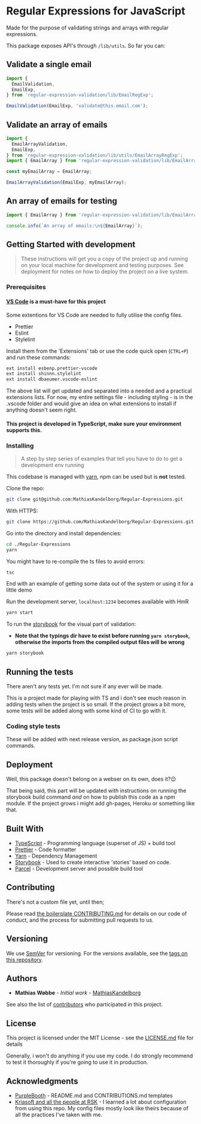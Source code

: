 # Regular Expressions for JavaScript

Made for the purpose of validating strings and arrays with regular expressions.

This package exposes API's through `/lib/utils`. So far you can:

## Validate a single email

```js
import {
  EmailValidation,
  EmailExp,
} from 'regular-expression-validation/lib/EmailRegExp';

EmailValidation(EmailExp, 'validate@this.email.com');
```

## Validate an array of emails

```js
import {
  EmailArrayValidation,
  EmailExp,
} from 'regular-expression-validation/lib/utils/EmailArrayRegExp';
import { EmailArray } from 'regular-expression-validation/lib/EmailArray';

const myEmailArray = EmailArray;

EmailArrayValidation(EmailExp, myEmailArray);
```

## An array of emails for testing

```js
import { EmailArray } from 'regular-expression-validation/lib/EmailArray';

console.info(`An array of emails:\n${EmailArray}`);
```

## Getting Started with development

> These instructions will get you a copy of the project up and running on your local machine for development and testing purposes. See deployment for notes on how to deploy the project on a live system.

### Prerequisites

#### [VS Code](https://code.visualstudio.com/) is a must-have for this project

Some extentions for VS Code are needed to fully utilise the config files.

* Prettier
* Eslint
* Stylelint

Install them from the 'Extensions' tab or use the code quick open (`CTRL+P`) and run these commands:

```bash
ext install esbenp.prettier-vscode
ext install shinnn.stylelint
ext install dbaeumer.vscode-eslint
```

The above list will get updated and separated into a needed and a practical extensions lists. For now, my entire settings file - including styling - is in the .vscode folder and would give an idea on what extensions to install if anything doesn't seem right.

#### This project is developed in TypeScript, make sure your environment supports this.

### Installing

> A step by step series of examples that tell you have to do to get a development env running

This codebase is managed with [yarn](https://yarnpkg.com/en/docs/install), npm can be used but is **not** tested.

Clone the repo:

```bash
git clone git@github.com:MathiasKandelborg/Regular-Expressions.git
```

With HTTPS:

```bash
git clone https://github.com/MathiasKandelborg/Regular-Expressions.git
```

Go into the directory and install dependencies:

```bash
cd ./Regular-Expressions
yarn
```

You might have to re-compile the ts files to avoid errors:

```bash
tsc
```

End with an example of getting some data out of the system or using it for a little demo

Run the development server, `localhost:1234` becomes available with HmR

```bash
yarn start
```

To run the [storybook](https://storybook.js.org) for the visual part of validation:

* **Note that the typings dir have to exist before running `yarn storybook`, otherwise the imports from the compiled output files will be wrong**

```bash
yarn storybook
```

## Running the tests

There aren't any tests yet. I'm not sure if any ever will be made.

This is a project made for playing with TS and i don't see much reason in adding tests when the project is so small. If the project grows a bit more, some tests will be added along with some kind of CI to go with it.

### Coding style tests

These will be added with next release version, as package.json script commands.

## Deployment

Well, this package doesn't belong on a webser on its own, does it?😉

That being said, this part will be updated with instructions on running the storybook build command _and_ on how to publish this code as a npm module. If the project grows i might add gh-pages, Heroku or something like that.

## Built With

* [TypeScript](http://www.typescriptlang.org/) - Programming language (superset of JS) + build tool
* [Prettier](https://prettier.io/) - Code formatter
* [Yarn](https://yarnpkg.com/en/) - Dependency Management
* [Storybook](https://storybook.js.org) - Used to create interactive 'stories' based on code.
* [Parcel](https://parceljs.org/) - Development server and possible build tool

## Contributing

There's not a custom file yet, until then;

Please read [the boilerplate CONTRIBUTING.md](https://gist.github.com/PurpleBooth/b24679402957c63ec426) for details on our code of conduct, and the process for submitting pull requests to us.

## Versioning

We use [SemVer](http://semver.org/) for versioning. For the versions available, see the [tags on this repository](https://github.com/MathiasKandelborg/Regular-Expressions/tags).

## Authors

* **Mathias Wøbbe** - _Initial work_ - [MathiasKandelborg](https://github.com/MathiasKandelborg)

See also the list of [contributors](https://github.com/MathiasKandelborg/Regular-Expressions/contributors) who participated in this project.

## License

This project is licensed under the MIT License - see the [LICENSE.md](LICENSE.md) file for details

Generally, i won't do anything if you use my code. I do strongly recommend to test it thoroughly if you're going to use it in production.

## Acknowledgments

* [PurpleBooth](https://gist.github.com/PurpleBooth) - README.md and CONTRIBUTIONS.md templates
* [Kriasoft and all the people at RSK](https://github.com/kriasoft/react-starter-kit) - I learned a lot about configuration from using this repo. My config files mostly look like theirs because of all the practices I've taken with me.

